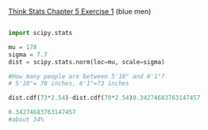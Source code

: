 [Think Stats Chapter 5 Exercise 1](http://greenteapress.com/thinkstats2/html/thinkstats2006.html#toc50) (blue men)
```python

import scipy.stats

mu = 178
sigma = 7.7
dist = scipy.stats.norm(loc=mu, scale=sigma)

#How many people are between 5'10" and 6'1"?
# 5'10"= 70 inches, 6'1"=73 inches

dist.cdf(73*2.54)-dist.cdf(70*2.54)0.34274683763147457

0.34274683763147457
#about 34%

```

